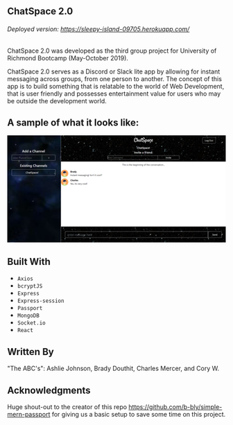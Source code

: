 ## ChatSpace 2.0
###### Deployed version: https://sleepy-island-09705.herokuapp.com/  
ChatSpace 2.0 was developed as the third group project for University of Richmond Bootcamp (May-October 2019).

ChatSpace 2.0 serves as a Discord or Slack lite app by allowing for instant messaging across groups, from one person to another. The concept of this app is to build something that is relatable to the world of Web Development, that is user friendly and possesses entertainment value for users who may be outside the development world.

## A sample of what it looks like:  
![alt text](client/src/images/Chatspace.PNG)

## Built With

* `Axios`  
* `bcryptJS`  
* `Express`  
* `Express-session`  
* `Passport`  
* `MongoDB`  
* `Socket.io`  
* `React`  

## Written By

"The ABC's": Ashlie Johnson, Brady Douthit, Charles Mercer, and Cory W.

## Acknowledgments

Huge shout-out to the creator of this repo https://github.com/b-bly/simple-mern-passport for giving us a basic setup to save some time on this project.
